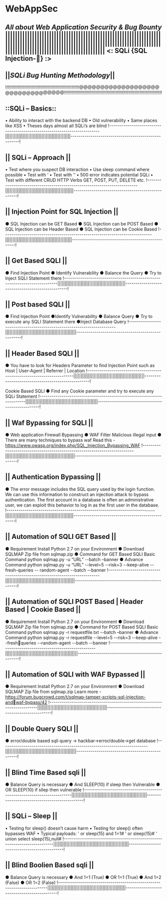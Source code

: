 # WebAppSec
_All about Web Application Security &amp; Bug Bounty_
|||||||||||||||||||||||||||||||||||||||||||||||||||||||||||||||||||||||||||||||||||||||||||||||||||||||||||||||||||||||||||||||||||||||||||||||||||||||||||||||||||||||||
<: SQLi {SQL Injection-💉} :>
-------------------------------------------------------------------------------------------------------------------------------------------------------------------------
||_SQLi Bug Hunting Methodology_||
-------------------------------------
!!!!!!!!!!!!!!!!!!!!!!!!!!!!!!!!!!!!!!!!!!!!!!!!!!!!!!!!!!!@@@@@@@@@@@@@@@@@@@@@@@@@@@@@@@@@!!!!!!!!!!!!!!!!!!!!!!!!!!!!!!!!!!!!!!!!!!!!!!!!!!!!!!!!!!!!!!!!!!!!!!!!!!!!!!

::SQLi – Basics::
-------------------
• Ability to interact with the backend DB
• Old vulnerability
• Same places like XSS
• Theses days almost all SQLi’s are blind
!-------------------------------------------------------------------------|||||||||||||||||||||||||||||||||||||||||||||----------------------------------------------------!

|| SQLi – Approach ||
-----------------------
• Test where you suspect DB interaction
• Use sleep command where possible 
• Test with ‘
• Test with ‘’
• 500 error indicates potential SQLi
• Test with different CRUD HTTP Verbs
GET, POST, PUT, DELETE etc.
!-------------------------------------------------------------------------|||||||||||||||||||||||||||||||||||||||||||||||--------------------------------------------------!

|| Injection Point for SQL Injection ||
-----------------------------------------
● SQL Injection can be GET Based
● SQL Injection can be POST Based 
● SQL Injection can be Header Based
● SQL Injection can be Cookie Based
!--------------------------------------------------------------------------||||||||||||||||||||||||||||||||||||||||||||||--------------------------------------------------!

|| Get Based SQLI ||
------------------------
● Find Injection Point 
● Identify Vulnerability 
● Balance the Query 
● Try to Inject SQLI Statement there 
!--------------------------------------------------------------------------|||||||||||||||||||||||||||||||||||||||||||||||-------------------------------------------------!

|| Post based SQLI ||
-------------------------
● Find Injection Point 
●Identify Vulnerability 
● Balance Query 
● Try to execute any SQLI Statement there 
●Inject Database Query 
!-----------------------------------------------------------------------|||||||||||||||||||||||||||||||||||||||||||||||||--------------------------------------------------!

|| Header Based SQLI ||
---------------------------
● You have to look for Headers Parameter to find Injection Point 
such as Host | User-Agent | Referrer | Location 
!-----------------------------------------------------------------------|||||||||||||||||||||||||||||||||||||||||||||||||--------------------------------------------------!

Cookie Based SQLI
● Find any Cookie parameter and try to execute any SQLi Statement
!-----------------------------------------------------------------------||||||||||||||||||||||||||||||||||||||||||||||||||-------------------------------------------------!

|| Waf Bypassing for SQLI ||
--------------------------------
● Web application Firewall Bypassing 
● WAF Filter Malicious illegal input 
● There are many techniques to bypass waf 
Read this - 
https://www.owasp.org/index.php/SQL_Injection_Bypassing_WAF
!-------------------------------------------------------------------------||||||||||||||||||||||||||||||||||||||||||||||||-------------------------------------------------!

|| Authentication Bypassing ||
--------------------------------
● The error message includes the SQL query used by the login function. 
We can use this information to construct an injection attack to bypass 
authentication. The first account in a database is often an administrative 
user, we can exploit this behavior to log in as the first user in the 
database.
!--------------------------------------------------------------------------|||||||||||||||||||||||||||||||||||||||||||||||-------------------------------------------------!

|| Automation of SQLI GET Based ||
---------------------------------------
● Requirement
Install Python 2.7 on your Environment 
● Download SQLMAP Zip file from sqlmap.zip 
● Command for GET Based SQLI 
Basic Command 
python sqlmap.py -u “URL” --batch –banner
● Advance Command 
python sqlmap.py -u “URL” --level=5 --risk=3 --keep-alive --fresh-queries --
random-agent --batch --banner
!-------------------------------------------------------------------------||||||||||||||||||||||||||||||||||||||||||||||||-------------------------------------------------!

|| Automation of SQLI POST Based | Header Based | Cookie Based ||
--------------------------------------------------------------------
● Requirement
Install Python 2.7 on your Environment 
● Download SQLMAP Zip file from sqlmap.zip 
● Command for POST Based SQLI 
Basic Command 
python sqlmap.py -r requestfile.txt --batch –banner
● Advance Command 
python sqlmap.py -r requestfile --level=5 --risk=3 --keep-alive --freshqueries --random-agent --batch --banner
!-----------------------------------------------------------------------||||||||||||||||||||||||||||||||||||||||||||||||||-------------------------------------------------!

|| Automation of SQLI with WAF Bypassed ||
---------------------------------------------
● Requirement
Install Python 2.7 on your Environment 
● Download SQLMAP Zip file from sqlmap.zip 
Learn more - 
https://forum.bugcrowd.com/t/sqlmap-tamper-scripts-sql-injection-andwaf-bypass/42
!------------------------------------------------------------------------||||||||||||||||||||||||||||||||||||||||||||||||--------------------------------------------------!

|| Double Query SQLI ||
-------------------------
● error/double based sqli query -> hackbar->error/double->get database 
!-------------------------------------------------------------------------|||||||||||||||||||||||||||||||||||||||||||||||||------------------------------------------------!

|| Blind Time Based sqli ||
---------------------------------
● Balance Query is necessary 
● And SLEEP(10) if sleep then Vulnerable 
● OR SLEEP(10) if sllep then vulnerable
!------------------------------------------------------------------------||||||||||||||||||||||||||||||||||||||||||||||||||||----------------------------------------------!

|| SQLi – Sleep ||
----------------------
• Testing for sleep() doesn’t cause harm
• Testing for sleep() often bypasses WAF
• Typical payloads:
' or sleep(15) and 1=1#
' or sleep(15)#
' union select sleep(15),null#
!-------------------------------------------------------------------------||||||||||||||||||||||||||||||||||||||||||||||||||||---------------------------------------------!

|| Blind Boolien Based sqli ||
---------------------------------
● Balance Query is necessary 
● And 1=1 (True)
● OR 1=1 (True)
● And 1=2 (False)
● OR 1=2 (False)
!------------------------------------------------------------------------||||||||||||||||||||||||||||||||||||||||||||||||||||||--------------------------------------------!


